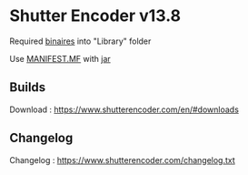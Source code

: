 # Shutter Encoder v13.8

Required [binaires](../master/Library/sources.txt) into "Library" folder

Use [MANIFEST.MF](../master/MANIFEST.MF) with [jar](../master/Shutter%20Encoder.jar)

## Builds

Download : https://www.shutterencoder.com/en/#downloads

## Changelog

Changelog : https://www.shutterencoder.com/changelog.txt
